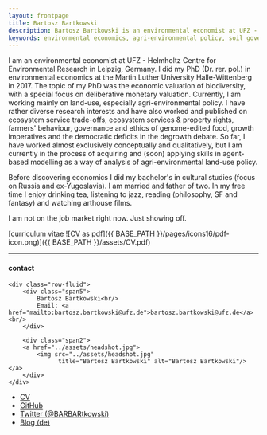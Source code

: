 ```yaml
---
layout: frontpage
title: Bartosz Bartkowski
description: Bartosz Bartkowski is an environmental economist at UFZ - Helmholtz Centre for Environmental Research.
keywords: environmental economics, agri-environmental policy, soil governance, ecological economics
---
```


I am an environmental economist at UFZ - Helmholtz Centre for Environmental Research in Leipzig, Germany. I did my PhD (Dr. rer. pol.) in environmental economics at the Martin Luther University Halle-Wittenberg in 2017. The topic of my PhD was the economic valuation of biodiversity, with a special focus on deliberative monetary valuation. Currently, I am working mainly on land-use, especially agri-environmental policy. I have rather diverse research interests and have also worked and published on ecosystem service trade-offs, ecosystem services & property rights, farmers' behaviour, governance and ethics of genome-edited food, growth imperatives and the democratic deficits in the degrowth debate. So far, I have worked almost exclusively conceptually and qualitatively, but I am currently in the process of acquiring and (soon) applying skills in agent-based modelling as a way of analysis of agri-environmental land-use policy.

Before discovering economics I did my bachelor's in cultural studies (focus on Russia and ex-Yugoslavia). I am married and father of two. In my free time I enjoy drinking tea, listening to jazz, reading (philosophy, SF and fantasy) and watching arthouse films.

I am not on the job market right now. Just showing off.

[curriculum vitae ![CV as pdf]({{ BASE_PATH }}/pages/icons16/pdf-icon.png)]({{ BASE_PATH }}/assets/CV.pdf)<br/>


---


<div class="container">
<h4><a name="contact"></a>contact</h4>

    <div class="row-fluid">
        <div class="span5">
            Bartosz Bartkowski<br/>
            Email: <a href="mailto:bartosz.bartkowski@ufz.de">bartosz.bartkowski@ufz.de</a><br/>
        </div>

        <div class="span2">
        <a href="../assets/headshot.jpg">
            <img src="../assets/headshot.jpg"
                  title="Bartosz Bartkowski" alt="Bartosz Bartkowski"/></a>
        </div>
    </div>
</div>

<div class="navbar">
  <div class="navbar-inner">
      <ul class="nav">
          <li><a href="{{ BASE_PATH }}/assets/CV.pdf">CV</a></li>
          <li><a href="https://github.com/BartoszBartk">GitHub</a></li>
          <li><a href="https://twitter.com/BARBARtkowski">Twitter (@BARBARtkowski)</a></li>
		  <li><a href="https://skeptischeoekonomie.wordpress.com">Blog (de)</a></li>
      </ul>
  </div>
</div>